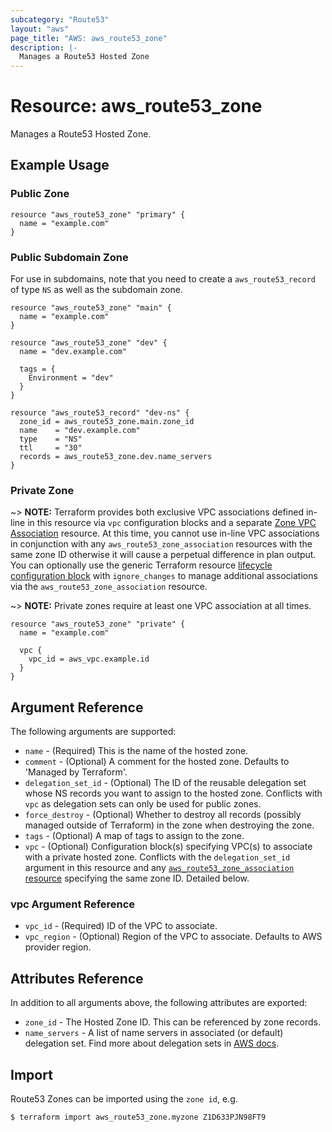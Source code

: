 ```yaml
---
subcategory: "Route53"
layout: "aws"
page_title: "AWS: aws_route53_zone"
description: |-
  Manages a Route53 Hosted Zone
---
```


# Resource: aws_route53_zone

Manages a Route53 Hosted Zone.

## Example Usage

### Public Zone

```hcl
resource "aws_route53_zone" "primary" {
  name = "example.com"
}
```

### Public Subdomain Zone

For use in subdomains, note that you need to create a
`aws_route53_record` of type `NS` as well as the subdomain
zone.

```hcl
resource "aws_route53_zone" "main" {
  name = "example.com"
}

resource "aws_route53_zone" "dev" {
  name = "dev.example.com"

  tags = {
    Environment = "dev"
  }
}

resource "aws_route53_record" "dev-ns" {
  zone_id = aws_route53_zone.main.zone_id
  name    = "dev.example.com"
  type    = "NS"
  ttl     = "30"
  records = aws_route53_zone.dev.name_servers
}
```

### Private Zone

~> **NOTE:** Terraform provides both exclusive VPC associations defined in-line in this resource via `vpc` configuration blocks and a separate [Zone VPC Association](/docs/providers/aws/r/route53_zone_association.html) resource. At this time, you cannot use in-line VPC associations in conjunction with any `aws_route53_zone_association` resources with the same zone ID otherwise it will cause a perpetual difference in plan output. You can optionally use the generic Terraform resource [lifecycle configuration block](https://www.terraform.io/docs/configuration/meta-arguments/lifecycle.html) with `ignore_changes` to manage additional associations via the `aws_route53_zone_association` resource.

~> **NOTE:** Private zones require at least one VPC association at all times.

```hcl
resource "aws_route53_zone" "private" {
  name = "example.com"

  vpc {
    vpc_id = aws_vpc.example.id
  }
}
```

## Argument Reference

The following arguments are supported:

* `name` - (Required) This is the name of the hosted zone.
* `comment` - (Optional) A comment for the hosted zone. Defaults to 'Managed by Terraform'.
* `delegation_set_id` - (Optional) The ID of the reusable delegation set whose NS records you want to assign to the hosted zone. Conflicts with `vpc` as delegation sets can only be used for public zones.
* `force_destroy` - (Optional) Whether to destroy all records (possibly managed outside of Terraform) in the zone when destroying the zone.
* `tags` - (Optional) A map of tags to assign to the zone.
* `vpc` - (Optional) Configuration block(s) specifying VPC(s) to associate with a private hosted zone. Conflicts with the `delegation_set_id` argument in this resource and any [`aws_route53_zone_association` resource](/docs/providers/aws/r/route53_zone_association.html) specifying the same zone ID. Detailed below.

### vpc Argument Reference

* `vpc_id` - (Required) ID of the VPC to associate.
* `vpc_region` - (Optional) Region of the VPC to associate. Defaults to AWS provider region.

## Attributes Reference

In addition to all arguments above, the following attributes are exported:

* `zone_id` - The Hosted Zone ID. This can be referenced by zone records.
* `name_servers` - A list of name servers in associated (or default) delegation set.
  Find more about delegation sets in [AWS docs](https://docs.aws.amazon.com/Route53/latest/APIReference/actions-on-reusable-delegation-sets.html).

## Import

Route53 Zones can be imported using the `zone id`, e.g.

```
$ terraform import aws_route53_zone.myzone Z1D633PJN98FT9
```
